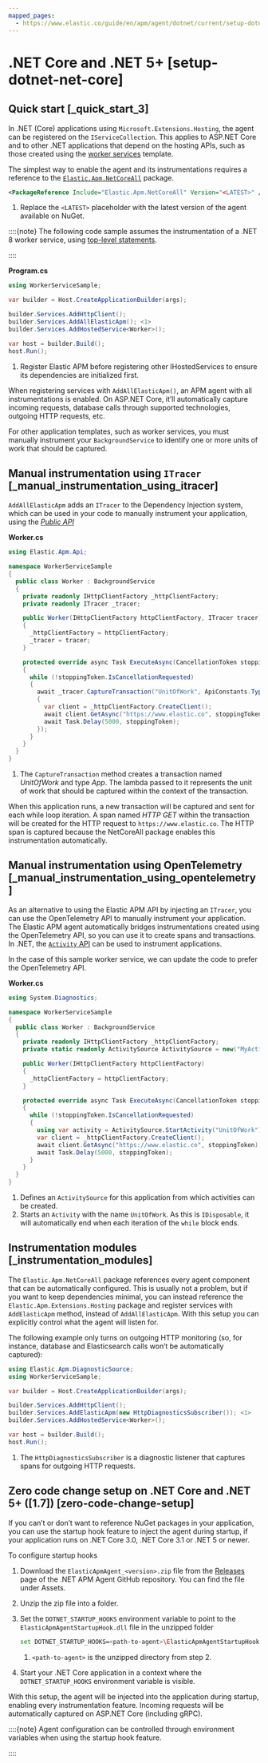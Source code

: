 ```yaml
---
mapped_pages:
  - https://www.elastic.co/guide/en/apm/agent/dotnet/current/setup-dotnet-net-core.html
---
```


# .NET Core and .NET 5+ [setup-dotnet-net-core]


## Quick start [_quick_start_3]

In .NET (Core) applications using `Microsoft.Extensions.Hosting`, the agent can be registered on the `IServiceCollection`. This applies to ASP.NET Core and to other .NET applications that depend on the hosting APIs, such as those created using the [worker services](https://learn.microsoft.com/en-us/dotnet/core/extensions/workers) template.

The simplest way to enable the agent and its instrumentations requires a reference to the [`Elastic.Apm.NetCoreAll`](https://www.nuget.org/packages/Elastic.Apm.NetCoreAll) package.

```xml
<PackageReference Include="Elastic.Apm.NetCoreAll" Version="<LATEST>" /> <1>
```

1. Replace the `<LATEST>` placeholder with the latest version of the agent available on NuGet.


::::{note}
The following code sample assumes the instrumentation of a .NET 8 worker service, using [top-level statements](https://learn.microsoft.com/en-us/dotnet/csharp/tutorials/top-level-statements).

::::


**Program.cs**

```csharp
using WorkerServiceSample;

var builder = Host.CreateApplicationBuilder(args);

builder.Services.AddHttpClient();
builder.Services.AddAllElasticApm(); <1>
builder.Services.AddHostedService<Worker>();

var host = builder.Build();
host.Run();
```

1. Register Elastic APM before registering other IHostedServices to ensure its dependencies are initialized first.


When registering services with `AddAllElasticApm()`, an APM agent with all instrumentations is enabled. On ASP.NET Core, it’ll automatically capture incoming requests, database calls through supported technologies, outgoing HTTP requests, etc.

For other application templates, such as worker services, you must manually instrument your `BackgroundService` to identify one or more units of work that should be captured.


## Manual instrumentation using `ITracer` [_manual_instrumentation_using_itracer]

`AddAllElasticApm` adds an `ITracer` to the Dependency Injection system, which can be used in your code to manually instrument your application, using the [*Public API*](/reference/public-api.md)

**Worker.cs**

```csharp
using Elastic.Apm.Api;

namespace WorkerServiceSample
{
  public class Worker : BackgroundService
  {
    private readonly IHttpClientFactory _httpClientFactory;
    private readonly ITracer _tracer;

    public Worker(IHttpClientFactory httpClientFactory, ITracer tracer)
    {
      _httpClientFactory = httpClientFactory;
      _tracer = tracer;
    }

    protected override async Task ExecuteAsync(CancellationToken stoppingToken)
    {
      while (!stoppingToken.IsCancellationRequested)
      {
        await _tracer.CaptureTransaction("UnitOfWork", ApiConstants.TypeApp, async () => <1>
        {
          var client = _httpClientFactory.CreateClient();
          await client.GetAsync("https://www.elastic.co", stoppingToken);
          await Task.Delay(5000, stoppingToken);
        });
      }
    }
  }
}
```

1. The `CaptureTransaction` method creates a transaction named *UnitOfWork* and type *App*. The lambda passed to it represents the unit of work that should be captured within the context of the transaction.


When this application runs, a new transaction will be captured and sent for each while loop iteration. A span named *HTTP GET* within the transaction will be created for the HTTP request to `https://www.elastic.co`. The HTTP span is captured because the NetCoreAll package enables this instrumentation automatically.


## Manual instrumentation using OpenTelemetry [_manual_instrumentation_using_opentelemetry]

As an alternative to using the Elastic APM API by injecting an `ITracer`, you can use the OpenTelemetry API to manually instrument your application. The Elastic APM agent automatically bridges instrumentations created using the OpenTelemetry API, so you can use it to create spans and transactions. In .NET, the [`Activity` API](https://learn.microsoft.com/en-us/dotnet/core/diagnostics/distributed-tracing-instrumentation-walkthroughs) can be used to instrument applications.

In the case of this sample worker service, we can update the code to prefer the OpenTelemetry API.

**Worker.cs**

```csharp
using System.Diagnostics;

namespace WorkerServiceSample
{
  public class Worker : BackgroundService
  {
    private readonly IHttpClientFactory _httpClientFactory;
    private static readonly ActivitySource ActivitySource = new("MyActivitySource"); <1>

    public Worker(IHttpClientFactory httpClientFactory)
    {
      _httpClientFactory = httpClientFactory;
    }

    protected override async Task ExecuteAsync(CancellationToken stoppingToken)
    {
      while (!stoppingToken.IsCancellationRequested)
      {
        using var activity = ActivitySource.StartActivity("UnitOfWork"); <2>
        var client = _httpClientFactory.CreateClient();
        await client.GetAsync("https://www.elastic.co", stoppingToken);
        await Task.Delay(5000, stoppingToken);
      }
    }
  }
}
```

1. Defines an `ActivitySource` for this application from which activities can be created.
2. Starts an `Activity` with the name `UnitOfWork`. As this is `IDisposable`, it will automatically end when each iteration of the  `while` block ends.



## Instrumentation modules [_instrumentation_modules]

The `Elastic.Apm.NetCoreAll` package references every agent component that can be automatically configured. This is usually not a problem, but if you want to keep dependencies minimal, you can instead reference the `Elastic.Apm.Extensions.Hosting` package and register services with `AddElasticApm` method, instead of `AddAllElasticApm`. With this setup you can explicitly control what the agent will listen for.

The following example only turns on outgoing HTTP monitoring (so, for instance, database and Elasticsearch calls won’t be automatically captured):

```csharp
using Elastic.Apm.DiagnosticSource;
using WorkerServiceSample;

var builder = Host.CreateApplicationBuilder(args);

builder.Services.AddHttpClient();
builder.Services.AddElasticApm(new HttpDiagnosticsSubscriber()); <1>
builder.Services.AddHostedService<Worker>();

var host = builder.Build();
host.Run();
```

1. The `HttpDiagnosticsSubscriber` is a diagnostic listener that captures spans for outgoing HTTP requests.



## Zero code change setup on .NET Core and .NET 5+ ([1.7]) [zero-code-change-setup]

If you can’t or don’t want to reference NuGet packages in your application, you can use the startup hook feature to inject the agent during startup, if your application runs on .NET Core 3.0, .NET Core 3.1 or .NET 5 or newer.

To configure startup hooks

1. Download the `ElasticApmAgent_<version>.zip` file from the [Releases](https://github.com/elastic/apm-agent-dotnet/releases) page of the .NET APM Agent GitHub repository. You can find the file under Assets.
2. Unzip the zip file into a folder.
3. Set the `DOTNET_STARTUP_HOOKS` environment variable to point to the `ElasticApmAgentStartupHook.dll` file in the unzipped folder

    ```sh
    set DOTNET_STARTUP_HOOKS=<path-to-agent>\ElasticApmAgentStartupHook.dll <1>
    ```

    1. `<path-to-agent>` is the unzipped directory from step 2.

4. Start your .NET Core application in a context where the `DOTNET_STARTUP_HOOKS` environment variable is visible.

With this setup, the agent will be injected into the application during startup, enabling every instrumentation feature. Incoming requests will be automatically captured on ASP.NET Core (including gRPC).

::::{note}
Agent configuration can be controlled through environment variables when using the startup hook feature.

::::


